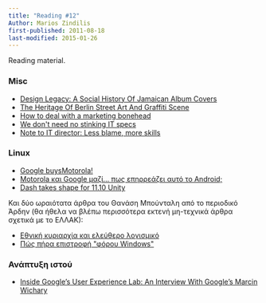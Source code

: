```yaml
---
title: "Reading #12"
Author: Marios Zindilis
first-published: 2011-08-18
last-modified: 2015-01-26
---
```


Reading material.

<!-- read more -->

<h3>Misc</h3>
<ul><li><a href="http://www.smashingmagazine.com/2011/07/29/design-legacy-a-social-history-of-jamaican-album-covers/">Design Legacy: A Social History Of Jamaican Album Covers</a></li>
<li><a href="http://www.smashingmagazine.com/2011/07/13/the-heritage-of-berlin-street-art-and-graffiti-scene/">The Heritage Of Berlin Street Art And Graffiti Scene</a></li>
<li><a href="https://www.infoworld.com/article/2622784/how-to-deal-with-a-marketing-bonehead.html">How to deal with a marketing bonehead</a></li>
<li><a href="https://www.infoworld.com/article/2622667/we-don-t-need-no-stinking-it-specs-.html">We don't need no stinking IT specs</a></li>
<li><a href="https://www.infoworld.com/article/2622755/note-to-it-director--less-blame--more-skills.html">Note to IT director: Less blame, more skills</a></li>
</ul>

<h3>Linux</h3>
<ul>
<li><a href="http://www.linuxinside.gr/content/%CE%B7-google-%CE%B1%CE%B3%CE%BF%CF%81%CE%AC%CE%B6%CE%B5%CE%B9-%CF%84%CE%B7%CE%BD-motorola">Google buysMotorola!</a></li>
<li><a href="https://web.archive.org/web/20120701080110/http://elkosmas.gr/2011/08/17/moto_google/">Motorola και Google μαζί… πως επηρρεάζει αυτό το Android;</a></li>
<li><a href="http://www.markshuttleworth.com/archives/717">Dash takes shape for 11.10 Unity</a></li></ul>
Και δύο ωραιότατα άρθρα του Θανάση Μπούνταλη από το περιοδικό Άρδην (θα ήθελα να βλέπω περισσότερα εκτενή μη-τεχνικά άρθρα σχετικά με το ΕΛΛΑΚ):
<ul><li><a href="http://www.ardin.gr/node/4086">Εθνική κυριαρχία και ελεύθερο λογισμικό</a></li><li><a href="http://www.ardin.gr/node/3893">Πώς πήρα επιστροφή "φόρου Windows"</a></li>
</ul>

<h3>Ανάπτυξη ιστού</h3>
<ul><li><a href="http://www.smashingmagazine.com/2011/07/08/interview-google-marcin-wichary/">Inside Google’s User Experience Lab: An Interview With Google’s Marcin Wichary</a></li>
</ul>
